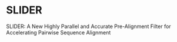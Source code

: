 # SLIDER
SLIDER: A New Highly Parallel and Accurate Pre-Alignment Filter for Accelerating Pairwise Sequence Alignment
